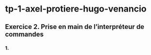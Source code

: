 # tp-1-axel-protiere-hugo-venancio

## Exercice 2. Prise en main de l’interpréteur de commandes

### 1. 
